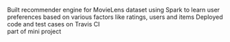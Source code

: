 Built recommender engine for MovieLens dataset using Spark to learn user preferences based on various factors like ratings, users and items
Deployed code and test cases on Travis CI  
part of mini project
